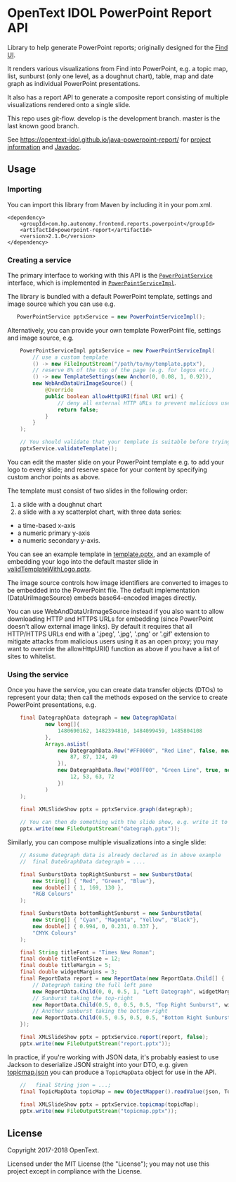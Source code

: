 # OpenText IDOL PowerPoint Report API

Library to help generate PowerPoint reports; originally designed for the [Find UI](https://github.com/opentext-idol/find). 

It renders various visualizations from Find into PowerPoint, e.g. a topic map, list, sunburst (only one level, as a doughnut chart), table, map and date graph as individual PowerPoint presentations. 

It also has a report API to generate a composite report consisting of multiple visualizations rendered onto a single slide.

This repo uses git-flow. develop is the development branch. master is the last known good branch.

See https://opentext-idol.github.io/java-powerpoint-report/ for [project information](https://opentext-idol.github.io/java-powerpoint-report/project-info.html) and [Javadoc](https://opentext-idol.github.io/java-powerpoint-report/apidocs/index.html).

## Usage

### Importing

You can import this library from Maven by including it in your pom.xml.

    <dependency>
        <groupId>com.hp.autonomy.frontend.reports.powerpoint</groupId>
        <artifactId>powerpoint-report</artifactId>
        <version>2.1.0</version>
    </dependency>

### Creating a service

The primary interface to working with this API is the [```PowerPointService```](src/main/java/com/hp/autonomy/frontend/reports/powerpoint/PowerPointService.java) interface, which is implemented in  [```PowerPointServiceImpl```](src/main/java/com/hp/autonomy/frontend/reports/powerpoint/PowerPointServiceImpl.java). 

The library is bundled with a default PowerPoint template, settings and image source which you can use e.g.
```java
   PowerPointService pptxService = new PowerPointServiceImpl();
```

Alternatively, you can provide your own template PowerPoint file, settings and image source, e.g.
```java
    PowerPointServiceImpl pptxService = new PowerPointServiceImpl(
        // use a custom template
        () -> new FileInputStream("/path/to/my/template.pptx"),
        // reserve 8% of the top of the page (e.g. for logos etc.)
        () -> new TemplateSettings(new Anchor(0, 0.08, 1, 0.92)),
        new WebAndDataUriImageSource() {
            @Override
            public boolean allowHttpURI(final URI uri) {
                // deny all external HTTP URLs to prevent malicious users from using this as an open proxy
                return false;
            }
        }
    );

    // You should validate that your template is suitable before trying to generate reports.
    pptxService.validateTemplate();
```

You can edit the master slide on your PowerPoint template e.g. to add your logo to every slide; and reserve space for your content by specifying custom anchor points as above.

The template must consist of two slides in the following order:

1. a slide with a doughnut chart
2. a slide with a xy scatterplot chart, with three data series: 
- a time-based x-axis
- a numeric primary y-axis
- a numeric secondary y-axis.
 
You can see an example template in [template.pptx](src/main/resources/com/hp/autonomy/frontend/reports/powerpoint/templates/template.pptx), and an example of embedding your logo into the default master slide in [validTemplateWithLogo.pptx](src/test/resources/com/hp/autonomy/frontend/reports/powerpoint/validTemplateWithLogo.pptx).

The image source controls how image identifiers are converted to images to be embedded into the PowerPoint file. 
The default implementation (DataUriImageSource) embeds base64-encoded images directly.

You can use WebAndDataUriImageSource instead if you also want to allow downloading HTTP and HTTPS URLs for embedding (since PowerPoint doesn't allow external image links).
By default it requires that all HTTP/HTTPS URLs end with a '.jpeg', '.jpg', '.png' or '.gif' extension to mitigate attacks from malicious users using it as an open proxy; you may want to override the allowHttpURI() function as above if you have a list of sites to whitelist. 

### Using the service

Once you have the service, you can create data transfer objects (DTOs) to represent your data; then call the methods exposed on the service to create PowerPoint presentations, e.g.
```java
    final DategraphData dategraph = new DategraphData(
            new long[]{
                1480690162, 1482394810, 1484099459, 1485804108
            },
            Arrays.asList(
                new DategraphData.Row("#FF0000", "Red Line", false, new double[]{
                    87, 87, 124, 49
                }),
                new DategraphData.Row("#00FF00", "Green Line", true, new double[]{
                    12, 53, 63, 72
                })
            )
    );

    final XMLSlideShow pptx = pptxService.graph(dategraph);
    
    // You can then do something with the slide show, e.g. write it to disk
    pptx.write(new FileOutputStream("dategraph.pptx"));
```

Similarly, you can compose multiple visualizations into a single slide:
```java
    // Assume dategraph data is already declared as in above example
    //  final DateGraphData dategraph = ....

    final SunburstData topRightSunburst = new SunburstData( 
        new String[] { "Red", "Green", "Blue"},
        new double[] { 1, 169, 130 },
        "RGB Colours"
    );

    final SunburstData bottomRightSunburst = new SunburstData(
        new String[] { "Cyan", "Magenta", "Yellow", "Black"},
        new double[] { 0.994, 0, 0.231, 0.337 },
        "CMYK Colours"
    );

    final String titleFont = "Times New Roman";
    final double titleFontSize = 12;
    final double titleMargin = 5;
    final double widgetMargins = 3;
    final ReportData report = new ReportData(new ReportData.Child[] {
        // Dategraph taking the full left pane
        new ReportData.Child(0, 0, 0.5, 1, "Left Dategraph", widgetMargins, titleMargin, titleFontSize, titleFont, dategraph),
        // Sunburst taking the top-right
        new ReportData.Child(0.5, 0, 0.5, 0.5, "Top Right Sunburst", widgetMargins, titleMargin, titleFontSize, titleFont, topRightSunburst),
        // Another sunburst taking the bottom-right
        new ReportData.Child(0.5, 0.5, 0.5, 0.5, "Bottom Right Sunburst", widgetMargins, titleMargin, titleFontSize, titleFont, bottomRightSunburst),
    });

    final XMLSlideShow pptx = pptxService.report(report, false);
    pptx.write(new FileOutputStream("report.pptx"));
```

In practice, if you're working with JSON data, it's probably easiest to use Jackson to deserialize JSON straight into your DTO, e.g. given [topicmap.json](src/test/resources/com/hp/autonomy/frontend/reports/powerpoint/topicmap.json) you can produce a ```TopicMapData``` object for use in the API.
```java
    //   final String json = ...;
    final TopicMapData topicMap = new ObjectMapper().readValue(json, TopicMapData.class);
    
    final XMLSlideShow pptx = pptxService.topicmap(topicMap);
    pptx.write(new FileOutputStream("topicmap.pptx"));
```

## License
Copyright 2017-2018 OpenText.

Licensed under the MIT License (the "License"); you may not use this project except in compliance with the License.
